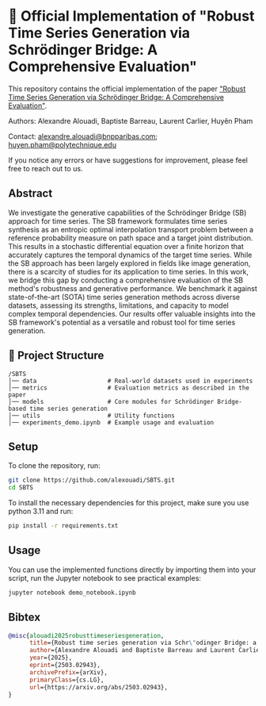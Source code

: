 # 📌 Official Implementation of "Robust Time Series Generation via Schrödinger Bridge: A Comprehensive Evaluation"

This repository contains the official implementation of the paper ["Robust Time Series Generation via Schrödinger Bridge: A Comprehensive Evaluation"](https://arxiv.org/abs/2503.02943).

Authors: Alexandre Alouadi, Baptiste Barreau, Laurent Carlier, Huyên Pham

Contact: alexandre.alouadi@bnpparibas.com; huyen.pham@polytechnique.edu

If you notice any errors or have suggestions for improvement, please feel free to reach out to us.

## Abstract
We investigate the generative capabilities of the Schrödinger Bridge (SB) approach for time series. The SB framework formulates time series synthesis as an entropic optimal interpolation transport problem between a reference probability measure on path space and a target joint distribution. This results in a stochastic differential equation over a finite horizon that accurately captures the temporal dynamics of the target time series. While the SB approach has been largely explored in fields like image generation, there is a scarcity of studies for its application to time series. In this work, we bridge this gap by conducting a comprehensive evaluation of the SB method's robustness and generative performance. We benchmark it against state-of-the-art (SOTA) time series generation methods across diverse datasets, assessing its strengths, limitations, and capacity to model complex temporal dependencies. Our results offer valuable insights into the SB framework's potential as a versatile and robust tool for time series generation.

## 📂 Project Structure
```
/SBTS
│── data                    # Real-world datasets used in experiments
│── metrics                 # Evaluation metrics as described in the paper
│── models                  # Core modules for Schrödinger Bridge-based time series generation
│── utils                   # Utility functions
│── experiments_demo.ipynb  # Example usage and evaluation
```

## Setup
To clone the repository, run:
```bash
git clone https://github.com/alexouadi/SBTS.git
cd SBTS
```

To install the necessary dependencies for this project, make sure you use python 3.11 and run:
```bash
pip install -r requirements.txt
```

## Usage
You can use the implemented functions directly by importing them into your script, run the Jupyter notebook to see practical examples:
```bash
jupyter notebook demo_notebook.ipynb
```

## Bibtex

```bibtex
@misc{alouadi2025robusttimeseriesgeneration,
      title={Robust time series generation via Schr\"odinger Bridge: a comprehensive evaluation}, 
      author={Alexandre Alouadi and Baptiste Barreau and Laurent Carlier and Huyên Pham},
      year={2025},
      eprint={2503.02943},
      archivePrefix={arXiv},
      primaryClass={cs.LG},
      url={https://arxiv.org/abs/2503.02943}, 
}



